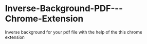 # Inverse-Background-PDF---Chrome-Extension
Inverse background for your pdf file with the help of the this chrome extension
